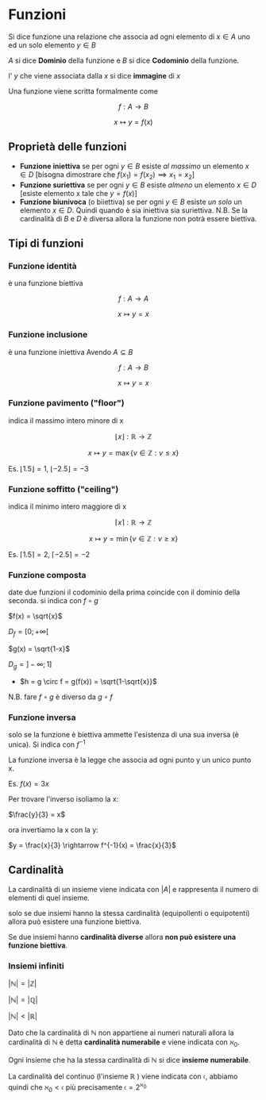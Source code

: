 ﻿
# Funzioni

Si dice funzione una relazione che associa ad ogni elemento di $x \in A$ uno ed un solo elemento $y \in B$

$A$ si dice **Dominio** della funzione e $B$ si dice **Codominio** della funzione.

l' $y$ che viene associata dalla $x$ si dice **immagine** di $x$

Una funzione viene scritta formalmente come

$$f: A \longrightarrow B$$

$$x \longmapsto y = f(x)$$

## Proprietà delle funzioni

- **Funzione iniettiva** se per ogni $y \in B$ esiste *al massimo* un elemento $x \in D$ [bisogna dimostrare che $f(x_1) = f(x_2) \implies x_1 = x_2$]
- **Funzione suriettiva** se per ogni $y \in B$ esiste *almeno* un elemento $x \in D$ [esiste elemento x tale che $y=f(x)$]
- **Funzione biunivoca** (o biiettiva)  se per ogni $y \in B$ esiste *un solo* un elemento $x \in D$. Quindi quando è sia iniettiva sia suriettiva.
	N.B. Se la cardinalità di $B$ e $D$ è diversa allora la funzione non potrà essere biettiva.

## Tipi di funzioni

### Funzione identità

è una funzione biettiva

$$f: A \longrightarrow A$$

$$x \longmapsto y = x$$

### Funzione inclusione

è una funzione iniettiva
Avendo $A\subseteq B$

$$f: A \longrightarrow B$$

$$x \longmapsto y = x$$

### Funzione pavimento ("floor")

indica il massimo intero minore di x

$$\lfloor x\rfloor: \mathbb{R} \longrightarrow \mathbb{Z}$$

$$x \longmapsto y = \max \lbrace v\in \mathbb{Z} : v \leq x \rbrace$$

Es. $\lfloor 1.5\rfloor = 1$, $\lfloor -2.5\rfloor = -3$

### Funzione soffitto ("ceiling")

indica il minimo intero maggiore di x

$$\lceil x\rceil: \mathbb{R} \longrightarrow \mathbb{Z}$$

$$x \longmapsto y = \min\lbrace v\in \mathbb{Z} : v \geq x \rbrace$$

Es. $\lceil 1.5\rceil = 2$, $\lceil -2.5\rceil = -2$

### Funzione composta

date due funzioni il codominio della prima coincide con il dominio della seconda. si indica con $f \circ g$

$f(x) = \sqrt{x}$

$D_f = [0; + \infty [$

$g(x) = \sqrt{1-x}$

$D_g = ]-\infty ; 1]$

- $h = g \circ f = g(f(x)) = \sqrt{1-\sqrt{x}}$

N.B. fare $f \circ g$ è diverso da $g \circ f$

### Funzione inversa

solo se la funzione è biettiva ammette l'esistenza di una sua inversa (è unica).
Si indica con $f^{-1}$

La funzione inversa è la legge che associa ad ogni punto y un unico punto x.

Es.
$f(x) = 3x$

Per trovare l'inverso isoliamo la x:

$\frac{y}{3} = x$

ora invertiamo la x con la y:

$y = \frac{x}{3} \rightarrow f^{-1}(x) = \frac{x}{3}$


## Cardinalità

La cardinalità di un insieme viene indicata con $\vert A\vert$ e rappresenta il numero di elementi di quel insieme.

solo se due insiemi hanno la stessa cardinalità (equipollenti o equipotenti) allora può esistere una funzione biettiva.

Se due insiemi hanno **cardinalità diverse** allora **non può esistere una funzione biettiva**.

### Insiemi infiniti

$\vert \mathbb{N} \vert  =\vert  \mathbb{Z} \vert$

$\vert \mathbb{N}\vert  = \vert \mathbb{Q} \vert$

$\vert \mathbb{N} \vert < \vert \mathbb{R} \vert$

Dato che la cardinalità di $\mathbb{N}$ non appartiene ai numeri naturali allora la cardinalità di $\mathbb{N}$ è detta **cardinalità numerabile** e viene indicata con $\aleph_0$.

Ogni insieme che ha la stessa cardinalità di $\mathbb{N}$ si dice **insieme numerabile**.

La cardinalità del continuo (l'insieme $\mathbb{R}$ ) viene indicata con $\mathfrak{c}$, abbiamo quindi che $\aleph_0 < \mathfrak{c}$ più precisamente $\mathfrak{c} =2^{\aleph_0}$


